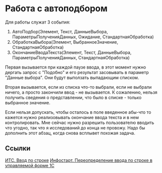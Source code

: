 # Работа с автоподбором
Для работы служат 3 события:
1. АвтоПодбор(Элемент, Текст, ДанныеВыбора, ПараметрыПолученияДанных, Ожидание, СтандартнаяОбработка)
2. ОбработкаВыбора(Элемент, ВыбранноеЗначение, СтандартнаяОбработка)
3. ОкончаниеВводаТекста(Элемент, Текст, ДанныеВыбора, ПараметрыПолученияДанных, СтандартнаяОбработка)

Первая вызывается при каждой паузе ввода, в этот момент нужно дергать запрос с "Подобно" и его результат засовывать в параметр "Данные выбора". Они будут выползать выпадающим списком.

Вторая вызывается, если из списка что-то выбрали, если не выбрали ничего, а просто закончили ввод - не вызывается. К сожалению, нельзя получить сведения о представлении, что было в списке - только выбранное значение.

Если нельзя допускать, чтобы осталось в поле введенное абы-что то кажется нужно реализовывать окончание ввода текста и в нем контролировать. Мне сейчас нужно разрешить пользователю вводить что угодно, так что я исследований до конца не провожу. Надо бы дополнить этот абзац, когда снова всплывет похожая задача. 

## Ссылки
[ИТС. Ввод по строке](https://its.1c.ru/db/v8doc#content:59:1:issogl3_5.6.4.2.%D0%BF%D1%80%D0%BE%D0%B3%D1%80%D0%B0%D0%BC%D0%BC%D0%BD%D0%BE%D0%B5%D1%84%D0%BE%D1%80%D0%BC%D0%B8%D1%80%D0%BE%D0%B2%D0%B0%D0%BD%D0%B8%D0%B5%D1%81%D0%BF%D0%B8%D1%81%D0%BA%D0%B0%D0%B2%D1%8B%D0%B1%D0%BE%D1%80%D0%B0)
[Инфостарт. Переопределение ввода по строке в управляемой форме 1С](https://infostart.ru/public/198797/)